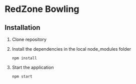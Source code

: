 # RedZone Bowling

## Installation

1. Clone repository

2. Install the dependencies in the local node_modules folder

    ```npm install```

3. Start the application

    ```npm start```

